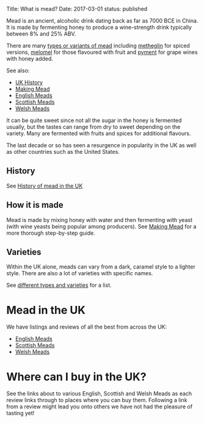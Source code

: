 Title: What is mead?
Date: 2017-03-01
status: published

Mead is an ancient, alcoholic drink dating back as far as 7000 BCE in China. 
It is made by fermenting honey to produce a wine-strength drink typically 
between 8% and 25% ABV.

<!-- PELICAN_END_SUMMARY -->

There are many [types or variants of mead](/types-of-mead/) including
[metheglin](/metheglin-spiced-mead/) for spiced versions,
[melomel](/melomel-fruit-flavoured-mead/) for those flavoured with fruit and
[pyment](/pyment/) for grape wines with honey added.

See also:

* [UK History](/history-of-mead/)
* [Making Mead](/making-mead/)
* [English Meads](/english-meads/)
* [Scottish Meads](/scottish-meads/)
* [Welsh Meads](/welsh-meads/)

It can be quite sweet since not all the sugar in the honey is fermented 
usually, but the tastes can range from dry to sweet depending on the variety.
Many are fermented with fruits and spices for additional flavours.

The last decade or so has seen a resurgence in popularity in the UK as well as 
other countries such as the United States.

## History

See [History of mead in the UK](/history-of-mead/)

## How it is made

Mead is made by mixing honey with water and then fermenting with yeast (with
wine yeasts being popular among producers). See
[Making Mead](/making-mead/) for a more thorough step-by-step guide.

## Varieties

Within the UK alone, meads can vary from a dark, caramel style to a lighter 
style. There are also a lot of varieties with specific names.

See [different types and varieties](/types-of-mead/) for a list.

# Mead in the UK

We have listings and reviews of all the best from across the UK:

* [English Meads](/english-meads/)
* [Scottish Meads](/scottish-meads/)
* [Welsh Meads](/welsh-meads/)

# Where can I buy in the UK?

See the links about to various English, Scottish and Welsh Meads as each
review links through to places where you can buy them. Following a link from
a review might lead you onto others we have not had the pleasure of tasting yet!

